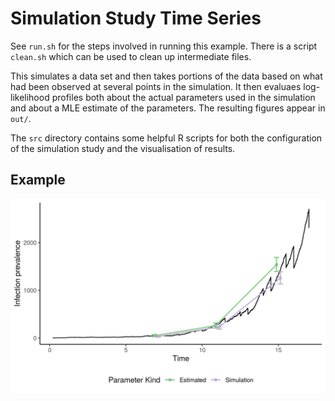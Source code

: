 # Simulation Study Time Series

See `run.sh` for the steps involved in running this example. There is a script
`clean.sh` which can be used to clean up intermediate files.

This simulates a data set and then takes portions of the data based on what had
been observed at several points in the simulation. It then evaluaes
log-likelihood profiles both about the actual parameters used in the simulation
and about a MLE estimate of the parameters. The resulting figures appear in
`out/`.

The `src` directory contains some helpful R scripts for both the configuration
of the simulation study and the visualisation of results.

## Example

![](.out/prevalence-profiles.png)
